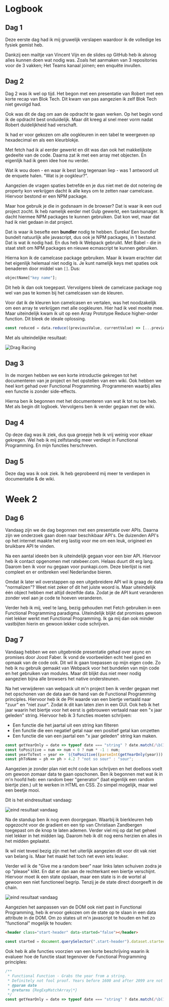 # Logbook

## Dag 1
Deze eerste dag had ik mij gruwelijk verslapen 
waardoor ik de volledige les fysiek gemist heb.

Dankzij een mailtje van Vincent Vijn en de slides
op GitHub heb ik alsnog alles kunnen doen wat nodig
was. Zoals het aanmaken van 3 repositories voor de 3
vakken; Het Teams kanaal joinen; een enquête invullen.

## Dag 2
Dag 2 was ik wel op tijd. Het begon met een presentatie 
van Robert met een korte recap van Blok Tech. Dit kwam van pas
aangezien ik zelf Blok Tech niet gevolgd had.

Ook was dit de dag om aan de opdracht te gaan werken. 
Op het begin vond ik de opdracht best onduidelijk. Maar
dit kreeg al snel meer vorm nadat Robert duidelijkheid had
verschaft.

Ik had er voor gekozen om alle oogkleuren in een tabel te
weergeven op hexadecimal en als een kleurblokje. 

Met fetch had ik al eerder gewerkt en dit was dan ook het
makkelijkste gedeelte van de code. Daarna zat ik met een 
array met objecten. En eigenlijk had ik geen idee hoe nu verder.

Wat ik wou doen - en waar ik best lang tegenaan liep - was 
1 antwoord uit de enquete halen. "Wat is je oogkleur?". 

Aangezien de vragen spaties betrefde en je dus niet met de
dot notering de property kon verkrijgen dacht ik alle keys 
om te zetten naar camelcase. Hiervoor bestond er een NPM package.

Maar hoe gebruik je die in godsnaam in de browser? Dat is waar ik
een oud project zocht. Ik heb namelijk eerder met Gulp gewerkt, 
een taskmanager. Ik dacht hiermee NPM packages te kunnen gebruiken.
Dat kon wel, maar dat had ik niet gedaan in dat project.

Dat is waar ik besefte een **bundler** nodig te hebben. Eureka!
Een bundler bundelt natuurlijk alle javascript, dus ook je NPM
packages, in 1 bestand. Dat is wat ik nodig had. En dus heb ik
Webpack gebruikt. Met Babel - die in staat stelt om NPM packages
en nieuwe ecmascript te kunnen gebruiken. 

Hierna kon ik de camelcase package gebruiken. Maar ik kwam 
erachter dat het eigenlijk helemaal niet nodig is. Je kunt 
namelijk keys met spaties ook benaderen door middel van `[]`. 
Dus:

```js
objectName["key name"];
```

Dit heb ik dan ook toegepast. Vervolgens bleek de camelcase 
package nog wel van pas te komen bij het camelcasen van de kleuren.

Voor dat ik de kleuren kon camelcasen en vertalen, was het 
noodzakelijk om een array te verkrijgen met alle oogkleuren. 
Hier had ik veel moeite mee. Maar uiteindelijk kwam ik uit 
op een Array Prototype Reduce higher-order function. 
Dit bleek de ideale oplossing. 

```js
const reduced = data.reduce((previousValue, currentValue) => [...previousValue, currentValue['Wat is je oogkleur?']] ,[]);
```

Met als uiteindelijke resultaat:

![Drag Racing](1.png)

## Dag 3
In de morgen hebben we een korte introductie gekregen tot het 
documenteren van je project en het opstellen van een wiki. Ook 
hebben we heel kort gehad over Functional Programming. 
Programmeren waarbij alles een functie is zonder side-effects. 

Hierna ben ik begonnen met het documenteren van wat ik tot nu 
toe heb. Met als begin dit logboek. Vervolgens ben ik verder 
gegaan met de wiki.

## Dag 4
Op deze dag was ik ziek, dus qua groepje heb ik vrij weinig 
voor elkaar gekregen. Wel heb ik mij zelfstandig meer verdiept 
in Functional Programming. En mijn functies herschreven.

## Dag 5
Deze dag was ik ook ziek. Ik heb geprobeerd mij meer te verdiepen
in documentatie & de wiki. 

# Week 2
## Dag 6
Vandaag zijn we de dag begonnen met een presentatie over APIs. Daarna
zijn we onderzoek gaan doen naar beschikbaar API's. De duizenden API's
op het internet maakte het erg lastig voor me om een leuk, origineel
en bruikbare API te vinden.

Na een aantal ideeën ben ik uiteindelijk gegaan voor een bier API.
Hiervoor heb ik contact opgenomen met ratebeer.com. Helaas duurt dit
erg lang. Daarom ben ik voor nu gegaan voor punkapi.com. Deze bierlijst
is niet compleet en er ontbreken veel Nederlandse bieren.

Omdat ik later wil overstappen op een uitgebreidere API wil ik graag
de data "normalizen"? Weet niet zeker of dit het juiste woord is. Maar
uiteindelijk één object hebben met altijd dezelfde data. Zodat je 
de API kunt veranderen zonder veel aan je code te hoeven veranderen. 

Verder heb ik mij, veel te lang, bezig gehouden met Fetch gebruiken
in een Functional Programming paradigma. Uiteindelijk blijkt dat
promises gewoon niet lekker werkt met Functional Programming. Ik ga
mij dan ook minder vastbijten hierin en gewoon lekker code schrijven. 

## Dag 7
Vandaag hebben we een uitgebreide presentatie gehad over 
async en promises door Joost Faber. Ik vond de voorbeelden echt heel
goed en opmaak van de code ook. Dit wil ik gaan toepassen op mijn eigen
code. Zo heb ik nu gebruik gemaakt van Webpack voor het bundelen van
mijn code en het gebruiken van modules. Maar dit blijkt dus niet meer
nodig aangezien bijna alle browsers het native ondersteunen.

Na het verwijderen van webpack uit m'n project ben ik verder gegaan
met het opschonen van de data aan de hand van de Functional Programming
principles. Hiervoor heb ik de PH waarde van een biertje vertaald naar
"zuur" en "niet zuur". Zodat ik dit kan laten zien in een GUI. Ook
heb ik het jaar waarin het biertje voor het eerst is gebrouwen vertaald
naar een "x jaar geleden" string. Hiervoor heb ik 3 functies moeten
schrijven:
* Een functie die het jaartal uit een string kan filteren
* Een functie die een negatief getal naar een positief getal kan 
  omzetten
* Een functie die van een jaartal een "x jaar geleden" string kan 
  maken.
  
```js
const getYearOnly = date => typeof date === "string" ? date.match(/\b(19|20)\d{2}\b/) : date;
const toPositive = num => num < 0 ? num * -1 : num;
const yearToText = year => `${toPositive((parseInt(getYearOnly(year))) - new Date().getFullYear())} years ago`;
const phToName = ph => ph > 4.2 ? "not so sour" : "sour";
```

Aangezien je zonder plan niet echt code kan schrijven en het doelloos
voelt om gewoon zomaar data te gaan opschonen. Ben ik begonnen met wat
ik in m'n hoofd heb: een random beer "generator" (laat eigenlijk
een random biertje zien.) uit te werken in HTML en CSS. Zo simpel
mogelijk, maar wel een beetje mooi.

Dit is het eindresultaat vandaag:

![eind resultaat vandaag](randombeerpage.png)

Na de standup ben ik nog even doorgegaan. Waarbij 
ik bierkleuren heb opgezocht voor de gradient en een tip van Christiaan 
Zandbergen toegepast om de knop te laten ademen. Verder viel mij op dat 
het geheel niet lekker in het midden lag. Daarom heb ik dit nog eens 
herzien en alles in het midden geplaatst.

Ik wil niet teveel bezig zijn met het uiterlijk aangezien dit voor dit vak
niet van belang is. Maar het maakt het toch net even iets leuker.

Verder wil ik de "Give me a random beer" naar links laten schuiven zodra je 
op "please" klikt. En dat er dan aan de rechterkant een biertje verschijnt.
Hiervoor moet ik een state opslaan, maar een state is in de wortel al gewoon
een niet functioneel begrip. Tenzij je de state direct doorgeeft in de chain.

![eind resultaat vandaag](slidetoleft.gif)

Aangezien het aanpassen van de DOM ook niet past in Functional Programming,
heb ik ervoor gekozen om de state op te slaan in een data attribute in de DOM.
Om zo states uit m'n javascript te houden en het zo "functional" mogelijk te 
houden:

```html
<header class="start-header" data-started="false"></header>
```

```js
const started = document.querySelector(".start-header").dataset.started // "false"
```

Ook heb ik alle functies voorzien van een korte beschrijving waarin ik evalueer hoe
de functie staat tegenover de Functional Programming principles:
```js
/**
 * Functional Function - Grabs the year from a string.
 * Definitely not fool proof. Years before 1600 and after 2099 are not "valid" according to this REGEX.
 * @param date
 * @returns {RegExpMatchArray|*}
 */
const getYearOnly = date => typeof date === "string" ? date.match(/\b(16|17|18|19|20)\d{2}\b/) : date;
```
